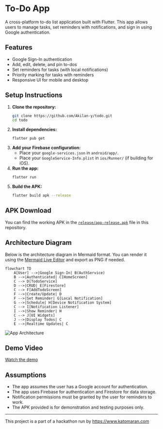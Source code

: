 # To-Do App

A cross-platform to-do list application built with Flutter. This app allows users to manage tasks, set reminders with notifications, and sign in using Google authentication.

## Features
- Google Sign-In authentication
- Add, edit, delete, and pin to-dos
- Set reminders for tasks (with local notifications)
- Priority marking for tasks with reminders
- Responsive UI for mobile and desktop

## Setup Instructions

1. **Clone the repository:**
   ```sh
   git clone https://github.com/Akilan-y/todo.git
   cd todo
   ```
2. **Install dependencies:**
   ```sh
   flutter pub get
   ```
3. **Add your Firebase configuration:**
   - Place your `google-services.json` in `android/app/`.
   - Place your `GoogleService-Info.plist` in `ios/Runner/` (if building for iOS).
4. **Run the app:**
   ```sh
   flutter run
   ```
5. **Build the APK:**
   ```sh
   flutter build apk --release
   ```

## APK Download
You can find the working APK in the [`release/app-release.apk`](release/app-release.apk) file in this repository.

## Architecture Diagram

Below is the architecture diagram in Mermaid format. You can render it using the [Mermaid Live Editor](https://mermaid.live/) and export as PNG if needed.

```mermaid
flowchart TD
    A[User] -->|Google Sign-In| B(AuthService)
    B -->|Authenticated| C[HomeScreen]
    C --> D[TodoService]
    D -->|CRUD| E[Firestore]
    C --> F[AddTodoScreen]
    F -->|Create/Update| D
    F -->|Set Reminder| G[Local Notification]
    G -->|Schedule| H[Device Notification System]
    C --> I[Notification Listener]
    I -->|Show Reminder| H
    C --> J[UI Widgets]
    J -->|Display Todos| C
    E -->|Realtime Updates| C
```

![App Architecture](architecture.png)

## Demo Video
[Watch the demo](https://drive.google.com/file/d/1Z1ljUUCaqxvUGHxi2g3cHx5XuLs67-XK/view?usp=drivesdk) <!-- Replace with your actual Loom video link -->

## Assumptions
- The app assumes the user has a Google account for authentication.
- The app uses Firebase for authentication and Firestore for data storage.
- Notification permissions must be granted by the user for reminders to work.
- The APK provided is for demonstration and testing purposes only.

---

This project is a part of a hackathon run by https://www.katomaran.com
